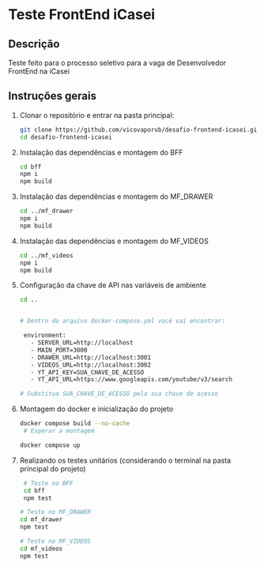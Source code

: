 # Teste FrontEnd iCasei

## Descrição

Teste feito para o processo seletivo para a vaga de Desenvolvedor FrontEnd na iCasei

## Instruções gerais

1. Clonar o repositório e entrar na pasta principal:

   ```bash
   git clone https://github.com/vicovaporub/desafio-frontend-icasei.git
   cd desafio-frontend-icasei

   ```

2. Instalação das dependências e montagem do BFF

   ```bash
   cd bff
   npm i
   npm build

   ```

3. Instalação das dependências e montagem do MF_DRAWER

   ```bash
   cd ../mf_drawer
   npm i
   npm build

   ```

4. Instalação das dependências e montagem do MF_VIDEOS

   ```bash
   cd ../mf_videos
   npm i
   npm build

   ```

5. Configuração da chave de API nas variáveis de ambiente

   ```bash
   cd ..

   ```

   ```bash

   # Dentro do arquivo docker-compose.yml você vai encontrar:

    environment:
      - SERVER_URL=http://localhost
      - MAIN_PORT=3000
      - DRAWER_URL=http://localhost:3001
      - VIDEOS_URL=http://localhost:3002
      - YT_API_KEY=SUA_CHAVE_DE_ACESSO
      - YT_API_URL=https://www.googleapis.com/youtube/v3/search

   # Substitua SUA_CHAVE_DE_ACESSO pela sua chave de acesso

   ```

6. Montagem do docker e inicialização do projeto

   ```bash
   docker compose build --no-cache
    # Esperar a montagem

   docker compose up

   ```

7. Realizando os testes unitários (considerando o terminal na pasta principal do projeto)

   ```bash
    # Teste no BFF
    cd bff
    npm test

   ```

   ```bash
   # Teste no MF_DRAWER
   cd mf_drawer
   npm test

   ```

   ```bash
   # Teste no MF_VIDEOS
   cd mf_videos
   npm test

   ```

